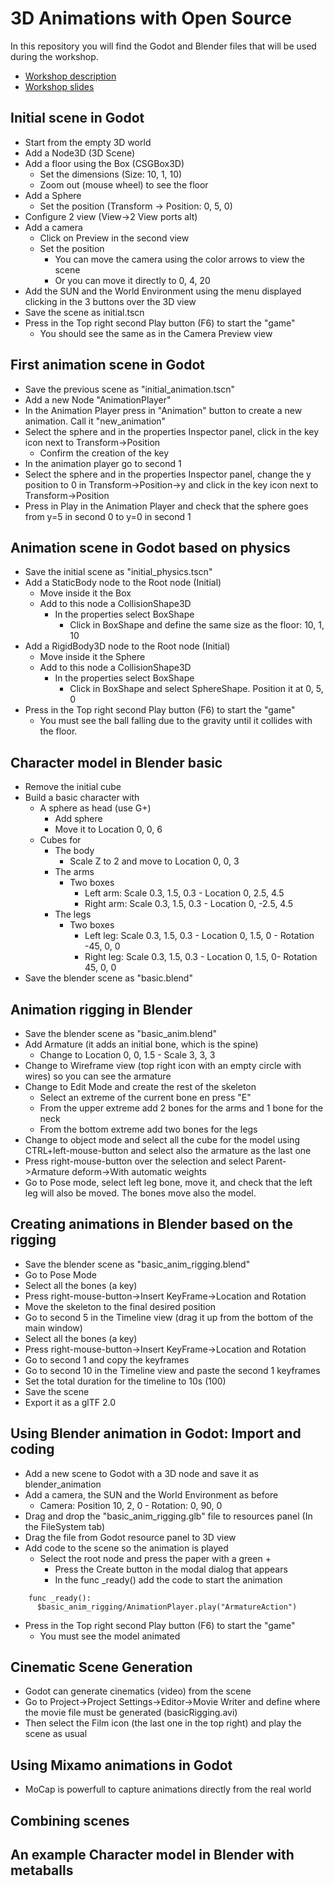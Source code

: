 # 3D Animations with Open Source

In this repository you will find the Godot and Blender files that will be used
during the workshop.

* [Workshop description](https://propuestas.eslib.re/2023/talleres/3d-animations-open-source)
* [Workshop slides](https://docs.google.com/presentation/d/1eVEjve3vur9weagTb7OHAgxgwp4cCMC-4seDLhxwhcU/edit#slide=id.p)

## Initial scene in Godot

* Start from the empty 3D world
* Add a Node3D (3D Scene)
* Add a floor using the Box (CSGBox3D)
  * Set the dimensions (Size: 10, 1, 10)
  * Zoom out (mouse wheel) to see the floor
* Add a Sphere
  * Set the position (Transform -> Position: 0, 5, 0)
* Configure 2 view (View->2 View ports alt)
* Add a camera
  * Click on Preview in the second view
  * Set the position
    * You can move the camera using the color arrows to view the scene
    * Or you can move it directly to  0, 4, 20
* Add the SUN and the World Environment using the menu displayed clicking in the 3 buttons over the 3D view
* Save the scene as initial.tscn
* Press in the Top right second Play button (F6) to start the "game"
  * You should see the same as in the Camera Preview view

## First animation scene in Godot

* Save the previous scene as "initial_animation.tscn"
* Add a new Node "AnimationPlayer"
* In the Animation Player press in "Animation" button to create a new animation. Call it "new_animation"
* Select the sphere and in the properties Inspector panel, click in the key icon next to Transform->Position
  * Confirm the creation of the key
* In the animation player go to second 1 
* Select the sphere and in the properties Inspector panel, change the y position to 0 in Transform->Position->y and click in the key icon next to Transform->Position
* Press in Play in the Animation Player and check that the sphere goes from y=5 in second 0 to y=0 in second 1

## Animation scene in Godot based on physics

* Save the initial scene as "initial_physics.tscn"
* Add a StaticBody node to the Root node (Initial)
  * Move inside it the Box
  * Add to this node a CollisionShape3D
    * In the properties select BoxShape
      * Click in BoxShape and define the same size as the floor: 10, 1, 10
* Add a RigidBody3D node to the Root node (Initial)
  * Move inside it the Sphere
  * Add to this node a CollisionShape3D
    * In the properties select BoxShape
      * Click in BoxShape and select SphereShape. Position it at 0, 5, 0
* Press in the Top right second Play button (F6) to start the "game"
  * You must see the ball falling due to the gravity until it collides with the floor.

## Character model in Blender basic

* Remove the initial cube
* Build a basic character with
  * A sphere as head (use G+)
    * Add sphere
    * Move it to Location 0, 0, 6
  * Cubes for
    * The body
      * Scale Z to 2 and move to Location 0, 0, 3
    * The arms
      * Two boxes
        * Left arm: Scale 0.3, 1.5, 0.3 - Location 0, 2.5, 4.5
        * Right arm: Scale 0.3, 1.5, 0.3 - Location 0, -2.5, 4.5
    * The legs
      * Two boxes
        * Left leg: Scale 0.3, 1.5, 0.3 - Location 0, 1.5, 0 - Rotation -45, 0, 0
        * Right leg: Scale 0.3, 1.5, 0.3 - Location 0, 1.5, 0- Rotation 45, 0, 0
* Save the blender scene as "basic.blend"

## Animation rigging in Blender

* Save the blender scene as "basic_anim.blend"
* Add Armature (it adds an initial bone, which is the spine)
  * Change to Location 0, 0, 1.5 - Scale 3, 3, 3
* Change to Wireframe view (top right icon with an empty circle with wires) so you can see the armature
* Change to Edit Mode and create the rest of the skeleton
  * Select an extreme of the current bone en press "E"
  * From the upper extreme add 2 bones for the arms and 1 bone for the neck
  * From the bottom extreme add two bones for the legs
* Change to object mode and select all the cube for the model using CTRL+left-mouse-button and select also the armature as the last one
* Press right-mouse-button over the selection and select Parent->Armature deform->With automatic weights
* Go to Pose mode, select left leg bone, move it, and check that the left leg will also be moved. The bones move also the model.

## Creating animations in Blender based on the rigging

* Save the blender scene as "basic_anim_rigging.blend"
* Go to Pose Mode
* Select all the bones (a key)
* Press right-mouse-button->Insert KeyFrame->Location and Rotation
* Move the skeleton to the final desired position
* Go to second 5 in the Timeline view (drag it up from the bottom of the main window)
* Select all the bones (a key)
* Press right-mouse-button->Insert KeyFrame->Location and Rotation
* Go to second 1 and copy the keyframes
* Go to second 10 in the Timeline view and paste the second 1 keyframes
* Set the total duration for the timeline to 10s (100)
* Save the scene
* Export it as a glTF 2.0


## Using Blender animation in Godot: Import and coding
* Add a new scene to Godot with a 3D node and save it as blender_animation
* Add a camera, the SUN and the World Environment as before
  * Camera: Position 10, 2, 0 - Rotation: 0, 90, 0
* Drag and drop the "basic_anim_rigging.glb" file to resources panel (In the FileSystem tab)
* Drag the file from Godot resource panel to 3D view
* Add code to the scene so the animation is played
  * Select the root node and press the paper with a green +
    * Press the Create button in the modal dialog that appears
    * In the func _ready() add the code to start the animation
```
    func _ready():
      $basic_anim_rigging/AnimationPlayer.play("ArmatureAction")
```
* Press in the Top right second Play button (F6) to start the "game"
  * You must see the model animated

## Cinematic Scene Generation

* Godot can generate cinematics (video) from the scene
* Go to Project->Project Settings->Editor->Movie Writer and define where the movie file must be generated (basicRigging.avi)
* Then select the Film icon (the last one in the top right) and play the scene as usual

## Using Mixamo animations in Godot
* MoCap is powerfull to capture animations directly from the real world


## Combining scenes


## An example Character model in Blender with metaballs
